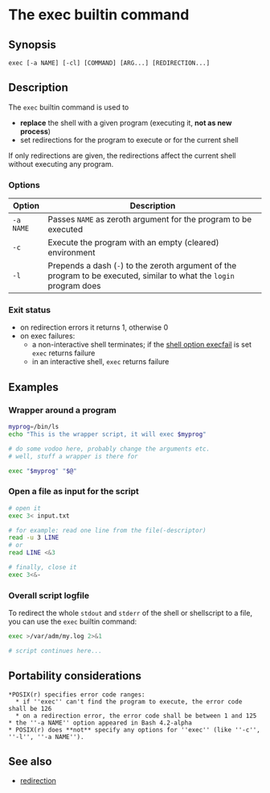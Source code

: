 # The exec builtin command

## Synopsis

    exec [-a NAME] [-cl] [COMMAND] [ARG...] [REDIRECTION...]

## Description

The `exec` builtin command is used to

- **replace** the shell with a given program (executing it, **not as new
  process**)
- set redirections for the program to execute or for the current shell

If only redirections are given, the redirections affect the current
shell without executing any program.

### Options

| Option    | Description                                                                                                          |
|-----------|----------------------------------------------------------------------------------------------------------------------|
| `-a NAME` | Passes `NAME` as zeroth argument for the program to be executed                                                      |
| `-c`      | Execute the program with an empty (cleared) environment                                                              |
| `-l`      | Prepends a dash (`-`) to the zeroth argument of the program to be executed, similar to what the `login` program does |

### Exit status

- on redirection errors it returns 1, otherwise 0
- on exec failures:
  - a non-interactive shell terminates; if the [shell option
    execfail](internals/shell_options.md#execfail) is set `exec` returns
    failure
  - in an interactive shell, `exec` returns failure

## Examples

### Wrapper around a program

``` bash
myprog=/bin/ls
echo "This is the wrapper script, it will exec $myprog"

# do some vodoo here, probably change the arguments etc.
# well, stuff a wrapper is there for

exec "$myprog" "$@"
```

### Open a file as input for the script

``` bash
# open it
exec 3< input.txt

# for example: read one line from the file(-descriptor)
read -u 3 LINE
# or
read LINE <&3

# finally, close it
exec 3<&-
```

### Overall script logfile

To redirect the whole `stdout` and `stderr` of the shell or shellscript
to a file, you can use the `exec` builtin command:

``` bash
exec >/var/adm/my.log 2>&1

# script continues here...
```

## Portability considerations

    *POSIX(r) specifies error code ranges:
      * if ''exec'' can't find the program to execute, the error code shall be 126
      * on a redirection error, the error code shall be between 1 and 125
    * the ''-a NAME'' option appeared in Bash 4.2-alpha
    * POSIX(r) does **not** specify any options for ''exec'' (like ''-c'', ''-l'', ''-a NAME'').

## See also

- [redirection](syntax/redirection.md)
